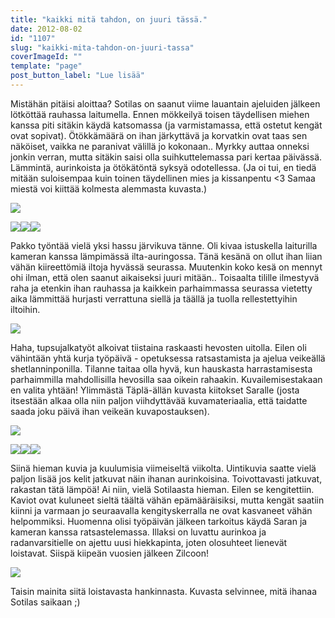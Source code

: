 ```yaml
---
title: "kaikki mitä tahdon, on juuri tässä."
date: 2012-08-02
id: "1107"
slug: "kaikki-mita-tahdon-on-juuri-tassa"
coverImageId: ""
template: "page"
post_button_label: "Lue lisää"
---
```


Mistähän pitäisi aloittaa? Sotilas on saanut viime lauantain ajeluiden jälkeen lötköttää rauhassa laitumella. Ennen mökkeilyä toisen täydellisen miehen kanssa piti sitäkin käydä katsomassa (ja varmistamassa, että ostetut kengät ovat sopivat). Ötökkämäärä on ihan järkyttävä ja korvatkin ovat taas sen näköiset, vaikka ne paranivat välillä jo kokonaan.. Myrkky auttaa onneksi jonkin verran, mutta sitäkin saisi olla suihkuttelemassa pari kertaa päivässä. Lämmintä, aurinkoista ja ötökätöntä syksyä odotellessa. (Ja oi tui, en tiedä mitään suloisempaa kuin toinen täydellinen mies ja kissanpentu <3 Samaa miestä voi kiittää kolmesta alemmasta kuvasta.)

[![](/images/IMG_7650.jpg)](http://2.bp.blogspot.com/-asejD42-s0k/UBqOFb21PvI/AAAAAAAAA9E/-dJr-RAJchQ/s1600/IMG_7650.jpg)

[![](/images/IMG_7627.jpg)](http://1.bp.blogspot.com/-7j131mqMpgU/UBqN_8M_bNI/AAAAAAAAA80/AXVA5Xo2Mo0/s1600/IMG_7627.jpg)[![](/images/IMG_7631.jpg)](http://1.bp.blogspot.com/-xn4duJBrfpQ/UBqOC5JiJNI/AAAAAAAAA88/Reoz_q9MgXs/s1600/IMG_7631.jpg)[![](/images/IMG_7620.jpg)](http://4.bp.blogspot.com/-DOpc9EW58O4/UBqN9cv10RI/AAAAAAAAA8s/DTGMGz8ql0w/s1600/IMG_7620.jpg)

Pakko työntää vielä yksi hassu järvikuva tänne. Oli kivaa istuskella laiturilla kameran kanssa lämpimässä ilta-auringossa. Tänä kesänä on ollut ihan liian vähän kiireettömiä iltoja hyvässä seurassa. Muutenkin koko kesä on mennyt ohi ilman, että olen saanut aikaiseksi juuri mitään.. Toisaalta tilille ilmestyvä raha ja etenkin ihan rauhassa ja kaikkein parhaimmassa seurassa vietetty aika lämmittää hurjasti verrattuna siellä ja täällä ja tuolla rellestettyihin iltoihin.

[![](/images/IMG_7786.jpg)](http://2.bp.blogspot.com/-EKLFiEYrZvA/UBqOJnfglrI/AAAAAAAAA9U/gtNtFsKdniA/s1600/IMG_7786.jpg)

Haha, tupsujalkatyöt alkoivat tiistaina raskaasti hevosten uitolla. Eilen oli vähintään yhtä kurja työpäivä - opetuksessa ratsastamista ja ajelua veikeällä shetlanninponilla. Tilanne taitaa olla hyvä, kun hauskasta harrastamisesta parhaimmilla mahdollisilla hevosilla saa oikein rahaakin. Kuvailemisestakaan en valita yhtään! Ylimmästä Täplä-ällän kuvasta kiitokset Saralle (josta itsestään alkaa olla niin paljon viihdyttävää kuvamateriaalia, että taidatte saada joku päivä ihan veikeän kuvapostauksen).

[![](/images/IMG_8411.jpg)](http://4.bp.blogspot.com/-gZ0MZFEL_wg/UBqNxVo8pcI/AAAAAAAAA8M/2rRjFmi6VbA/s1600/IMG_8411.jpg)

[![](/images/IMG_8485.jpg)](http://4.bp.blogspot.com/-vzskC7gVacE/UBqNz_KQV-I/AAAAAAAAA8U/LdvFuvwDhwU/s1600/IMG_8485.jpg)[![](/images/IMG_8206.jpg)](http://2.bp.blogspot.com/-Io4UMr64YNI/UBqOXdBHJFI/AAAAAAAAA9k/XhMZ6rQT7Bg/s1600/IMG_8206.jpg)[![](/images/IMG_8317.jpg)](http://2.bp.blogspot.com/-dxQRMWlkeCs/UBqOfSk35bI/AAAAAAAAA98/UgyYhzfQjkw/s1600/IMG_8317.jpg)

Siinä hieman kuvia ja kuulumisia viimeiseltä viikolta. Uintikuvia saatte vielä paljon lisää jos kelit jatkuvat näin ihanan aurinkoisina. Toivottavasti jatkuvat, rakastan tätä lämpöä! Ai niin, vielä Sotilaasta hieman. Eilen se kengitettiin. Kaviot ovat kuluneet sieltä täältä vähän epämääräisiksi, mutta kengät saatiin kiinni ja varmaan jo seuraavalla kengityskerralla ne ovat kasvaneet vähän helpommiksi. Huomenna olisi työpäivän jälkeen tarkoitus käydä Saran ja kameran kanssa ratsastelemassa. Illaksi on luvattu aurinkoa ja radanvarsitielle on ajettu uusi hiekkapinta, joten olosuhteet lienevät loistavat. Siispä kiipeän vuosien jälkeen Zilcoon!

[![](/images/IMG_7574.jpg)](http://1.bp.blogspot.com/-V1nQ6EuZjZ0/UBqN5WgClGI/AAAAAAAAA8k/Maf4RKb6ly0/s1600/IMG_7574.jpg)

Taisin mainita siitä loistavasta hankinnasta. Kuvasta selvinnee, mitä ihanaa Sotilas saikaan ;)
